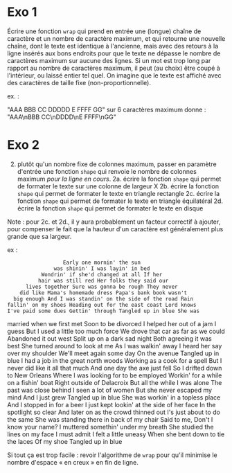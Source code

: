 # Exo 1

Écrire une fonction `wrap` qui prend en entrée une (longue) chaîne de caractère et un nombre de caractère maximum, et qui retourne une nouvelle chaîne, dont le texte est identique à l'ancienne, mais avec des retours à la ligne insérés aux bons endroits pour que le texte ne dépasse le nombre de caractères maximum sur aucune des lignes. Si un mot est trop long par rapport au nombre de caractères maximum, il peut (au choix) être coupé à l'intérieur, ou laissé entier tel quel. On imagine que le texte est affiché avec des caractères de taille fixe (non-proportionnelle).

ex. :

"AAA BBB CC DDDDD E FFFF GG" sur 6 caractères maximum donne :
"AAA\nBBB CC\nDDDD\nE FFFF\nGG"

# Exo 2

2. plutôt qu'un nombre fixe de colonnes maximum, passer en paramètre d'entrée une fonction `shape` qui renvoie le nombre de colonnes maximum _pour la ligne en cours_.
2a. écrire la fonction `shape` qui permet de formater le texte sur une colonne de largeur X
2b. écrire la fonction `shape` qui permet de formater le texte en triangle rectangle
2c. écrire la fonction `shape` qui permet de formater le texte en triangle équilatéral
2d. écrire la fonction `shape` qui permet de formater le texte en disque

Note : pour 2c. et 2d., il y aura probablement un facteur correctif à ajouter, pour compenser le fait que la hauteur d'un caractère est généralement plus grande que sa largeur.

ex :

                      Early one mornin' the sun
                   was shinin' I was layin' in bed
               Wondrin' if she'd changed at all If her
              hair was still red Her folks they said our
          lives together Sure was gonna be rough They never
        did like Mama's homemade dress Papa's bank book wasn't
      big enough And I was standin' on the side of the road Rain
    fallin' on my shoes Heading out for the east coast Lord knows
    I've paid some dues Gettin' through Tangled up in blue She was
  married when we first met Soon to be divorced I helped her out of
  a jam I guess But I used a little too much force We drove that car
as far as we could Abandoned it out west Split up on a dark sad night
  Both agreeing it was best She turned around to look at me As I was
 walkin' away I heard her say over my shoulder We'll meet again some
 day On the avenue Tangled up in blue I had a job in the great north
 woods Working as a cook for a spell But I never did like it all that
 much And one day the axe just fell So I drifted down to New Orleans
   Where I was looking for to be employed Workin' for a while on a
fishin' boat Right outside of Delacroix But all the while I was alone
    The past was close behind I seen a lot of women But she never
  escaped my mind And I just grew Tangled up in blue She was workin'
      in a topless place And I stopped in for a beer I just kept
    lookin' at the side of her face In the spotlight so clear And
      later on as the crowd thinned out I's just about to do the
       same She was standing there in back of my chair Said to
           me, Don't I know your name? I muttered somethin'
             under my breath She studied the lines on my
               face I must admit I felt a little uneasy
                 When she bent down to tie the laces
                       Of my shoe Tangled up in
                                 blue





Si tout ça est trop facile : revoir l'algorithme de `wrap` pour qu'il minimise le nombre d'espace « en creux » en fin de ligne.
